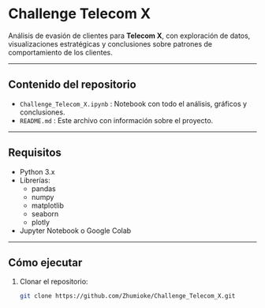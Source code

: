 # Challenge Telecom X

Análisis de evasión de clientes para **Telecom X**, con exploración de datos, visualizaciones estratégicas y conclusiones sobre patrones de comportamiento de los clientes.

---

## Contenido del repositorio

- `Challenge_Telecom_X.ipynb` : Notebook con todo el análisis, gráficos y conclusiones.
- `README.md` : Este archivo con información sobre el proyecto.

---

## Requisitos

- Python 3.x
- Librerías:
  - pandas
  - numpy
  - matplotlib
  - seaborn
  - plotly
- Jupyter Notebook o Google Colab

---

## Cómo ejecutar

1. Clonar el repositorio:
   ```bash
   git clone https://github.com/Zhumioke/Challenge_Telecom_X.git
